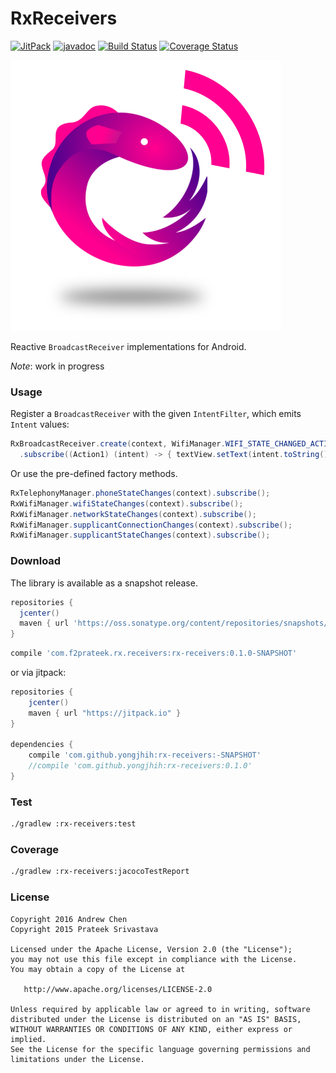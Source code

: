 # RxReceivers

[![JitPack](https://img.shields.io/github/tag/yongjhih/rx-receivers.svg?label=JitPack)](https://jitpack.io/#yongjhih/rx-receivers)
[![javadoc](https://img.shields.io/github/tag/yongjhih/rx-receivers.svg?label=javadoc)](https://jitpack.io/com/github/yongjhih/rx-receivers/-SNAPSHOT/javadoc/)
[![Build Status](https://travis-ci.org/yongjhih/rx-receivers.svg)](https://travis-ci.org/yongjhih/rx-receivers)
[![Coverage Status](https://coveralls.io/repos/github/yongjhih/rx-receivers/badge.svg)](https://coveralls.io/github/yongjhih/rx-receivers)

![RxReceivers](https://github.com/yongjhih/rx-receivers/raw/master/art/rx-receivers.png)

Reactive `BroadcastReceiver` implementations for Android.

*Note*: work in progress

### Usage

Register a `BroadcastReceiver` with the given `IntentFilter`, which emits `Intent` values:

```java
RxBroadcastReceiver.create(context, WifiManager.WIFI_STATE_CHANGED_ACTION)
  .subscribe((Action1) (intent) -> { textView.setText(intent.toString()); });
```

Or use the pre-defined factory methods.
```java
RxTelephonyManager.phoneStateChanges(context).subscribe();
RxWifiManager.wifiStateChanges(context).subscribe();
RxWifiManager.networkStateChanges(context).subscribe();
RxWifiManager.supplicantConnectionChanges(context).subscribe();
RxWifiManager.supplicantStateChanges(context).subscribe();
```

### Download

The library is available as a snapshot release.

```groovy
repositories {
  jcenter()
  maven { url 'https://oss.sonatype.org/content/repositories/snapshots/' }
}
```

```groovy
compile 'com.f2prateek.rx.receivers:rx-receivers:0.1.0-SNAPSHOT'
```

or via jitpack:

```gradle
repositories {
    jcenter()
    maven { url "https://jitpack.io" }
}

dependencies {
    compile 'com.github.yongjhih:rx-receivers:-SNAPSHOT'
    //compile 'com.github.yongjhih:rx-receivers:0.1.0'
}
```

### Test

```sh
./gradlew :rx-receivers:test
```

### Coverage

```sh
./gradlew :rx-receivers:jacocoTestReport
```

### License

```
Copyright 2016 Andrew Chen
Copyright 2015 Prateek Srivastava

Licensed under the Apache License, Version 2.0 (the "License");
you may not use this file except in compliance with the License.
You may obtain a copy of the License at

   http://www.apache.org/licenses/LICENSE-2.0

Unless required by applicable law or agreed to in writing, software
distributed under the License is distributed on an "AS IS" BASIS,
WITHOUT WARRANTIES OR CONDITIONS OF ANY KIND, either express or implied.
See the License for the specific language governing permissions and
limitations under the License.
```
